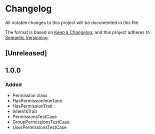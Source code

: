 # Changelog
All notable changes to this project will be documented in this file.

The format is based on [Keep a Changelog](https://keepachangelog.com/en/1.0.0/),
and this project adheres to [Semantic Versioning](https://semver.org/spec/v2.0.0.html).

## [Unreleased]

## 1.0.0

### Added
* Permission class
* HasPermissionInterface
* HasPermissionTrait
* InheritsTrait
* PermissionsTestCase
* GroupPermissionsTestCase
* UserPermissionsTestCase
